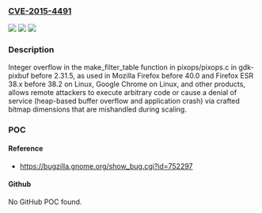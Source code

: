### [CVE-2015-4491](https://cve.mitre.org/cgi-bin/cvename.cgi?name=CVE-2015-4491)
![](https://img.shields.io/static/v1?label=Product&message=n%2Fa&color=blue)
![](https://img.shields.io/static/v1?label=Version&message=n%2Fa&color=blue)
![](https://img.shields.io/static/v1?label=Vulnerability&message=n%2Fa&color=brighgreen)

### Description

Integer overflow in the make_filter_table function in pixops/pixops.c in gdk-pixbuf before 2.31.5, as used in Mozilla Firefox before 40.0 and Firefox ESR 38.x before 38.2 on Linux, Google Chrome on Linux, and other products, allows remote attackers to execute arbitrary code or cause a denial of service (heap-based buffer overflow and application crash) via crafted bitmap dimensions that are mishandled during scaling.

### POC

#### Reference
- https://bugzilla.gnome.org/show_bug.cgi?id=752297

#### Github
No GitHub POC found.

